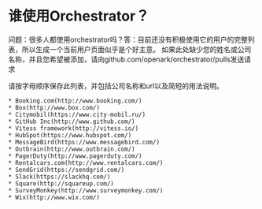 # 谁使用Orchestrator？

问题：很多人都使用orchestrator吗？答：目前还没有积极使用它的用户的完整列表，所以生成一个当前用户页面似乎是个好主意。
如果此处缺少您的姓名或公司名称，并且您希望被添加，请向github.com/openark/orchestrator/pulls发送请求

请按字母顺序保存此列表，并包括公司名称和url以及简短的用法说明。

    * Booking.com(http://www.booking.com/)
    * Box(http://www.box.com/)
    * Citymobil(https://www.city-mobil.ru/)
    * GitHub Inc(http://www.github.com/)
    * Vitess framework(http://vitess.io/)
    * HubSpot(https://www.hubspot.com/)
    * MessageBird(https://www.messagebird.com/)
    * Outbrain(http://www.outbrain.com/)
    * PagerDuty(http://www.pagerduty.com/)
    * Rentalcars.com(http://www.rentalcars.com/)
    * SendGrid(https://sendgrid.com/)
    * Slack(https://slackhq.com/)
    * Square(http://squareup.com/)
    * SurveyMonkey(http://www.surveymonkey.com/)
    * Wix(http://www.wix.com/)